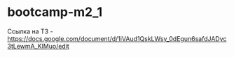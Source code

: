# bootcamp-m2_1
Ссылка на ТЗ - https://docs.google.com/document/d/1iVAud1QskLWsy_0dEgun6safdJADyc3tLewmA_KlMuo/edit

